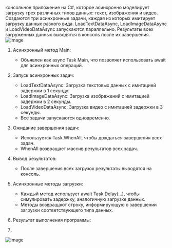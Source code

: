  консольное приложение на C#, которое асинхронно моделирует загрузку трех различных типов данных: текст, изображения и видео. Создаются три асинхронные задачи, каждая из которых имитирует загрузку данных разного вида. LoadTextDataAsync, LoadImageDataAsync и LoadVideoDataAsync запускаются параллельно. Результаты всех загруженных данных выводятся в консоль после их завершения. 
![image](https://github.com/user-attachments/assets/784ebaf4-afd8-48ef-9c62-ed539bc10d87)

1. Асинхронный метод Main:
   - Объявлен как async Task Main, что позволяет использовать await для асинхронных операций.

2. Запуск асинхронных задач:
   - LoadTextDataAsync: Загрузка текстовых данных с имитацией задержки в 1 секунду.
   - LoadImageDataAsync: Загрузка изображений с имитацией задержки в 2 секунды.
   - LoadVideoDataAsync: Загрузка видео с имитацией задержки в 3 секунды.
   - Все задачи запускаются одновременно.

3. Ожидание завершения задач:
   - Используется Task.WhenAll, чтобы дождаться завершения всех задач.
   - WhenAll возвращает массив результатов всех задач.

4. Вывод результатов:
   - После завершения всех загрузок результаты выводятся на консоль.

5. Асинхронные методы загрузки:
   - Каждый метод использует await Task.Delay(...), чтобы симулировать задержку, аналогичную загрузке данных.
   - Методы возвращают строку, информирующую о завершении загрузки соответствующего типа данных.

6. Результат выполнения программы:
7. 
![image](https://github.com/user-attachments/assets/98af7916-6255-4b80-b232-ab29c1295464)
